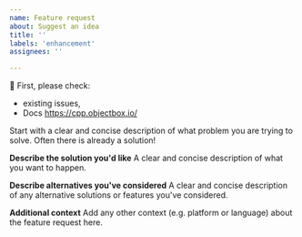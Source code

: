 ```yaml
---
name: Feature request
about: Suggest an idea
title: ''
labels: 'enhancement'
assignees: ''

---
```


:rotating_light: First, please check:
 - existing issues,
 - Docs https://cpp.objectbox.io/

Start with a clear and concise description of what problem you are trying to solve.
Often there is already a solution! 

**Describe the solution you'd like**
A clear and concise description of what you want to happen.

**Describe alternatives you've considered**
A clear and concise description of any alternative solutions or features you've considered.

**Additional context**
Add any other context (e.g. platform or language) about the feature request here.

